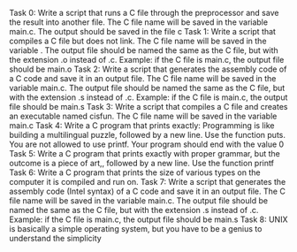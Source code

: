 Task 0: Write a script that runs a C file through the preprocessor and save the result into another file. The C file name will be saved in the variable main.c. The output should be saved in the file c
Task 1: Write a script that compiles a C file but does not link. The C file name will be saved in the variable . The output file should be named the same as the C file, but with the extension .o instead of .c. Example: if the C file is main.c, the output file should be main.o
Task 2: Write a script that generates the assembly code of a C code and save it in an output file. The C file name will be saved in the variable main.c. The output file should be named the same as the C file, but with the extension .s instead of .c. Example: if the C file is main.c, the output file should be main.s
Task 3: Write a script that compiles a C file and creates an executable named cisfun. The C file name will be saved in the variable main.c
Task 4: Write a C program that prints exactly: Programming is like building a multilingual puzzle, followed by a new line. Use the function puts. You are not allowed to use printf. Your program should end with the value 0
Task 5: Write a C program that prints exactly with proper grammar, but the outcome is a piece of art,, followed by a new line. Use the function printf
Task 6: Write a C program that prints the size of various types on the computer it is compiled and run on.
Task 7: Write a script that generates the assembly code (Intel syntax) of a C code and save it in an output file. The C file name will be saved in the variable main.c. The output file should be named the same as the C file, but with the extension .s instead of .c. Example: if the C file is main.c, the output file should be main.s
Task 8: UNIX is basically a simple operating system, but you have to be a genius to understand the simplicity
